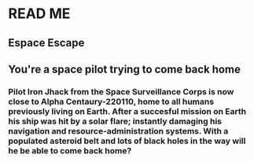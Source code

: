 # READ ME

## Espace Escape

## You're a space pilot trying to come back home

### Pilot Iron Jhack from the Space Surveillance Corps is now close to Alpha Centaury-220110, home to all humans previously living on Earth. After a succesful mission on Earth his ship was hit by a solar flare; instantly damaging his navigation and resource-administration systems. With a populated asteroid belt and lots of black holes in the way will he be able to come back home?